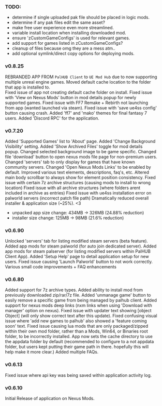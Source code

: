 
### TODO: 
- determine if single uploaded pak file should be placed in logic mods.
- determine if any pak files edit the same asset? 
- make free user experience even more streamlined.
- variable install location when installing downloaded mod.
- ensure 'zCustomGameConfigs' is used for relevant games.
- add support for games listed in zCustomGameConfigs? 
- cleanup of files because omg they are a mess atm..
- add optional symlink/direct copy options for deploying mods.

### v0.8.25
REBRANDED APP FROM `PalHUB Client` to `UE Mod Hub` due to now supporting multiple unreal engine games. 
Moved default cache location to the folder that app is installed to.  
Fixed issue of app not creating default cache folder on install.
Fixed issue with 'View on Nexus Mods' button in mod details popup for newly supported games. 
Fixed issue with FF7 Remake + Rebirth not launching from app (wanted launched via steam).
Fixed issue with 'save ue4ss config' button causing crash. 
Added 'ff7' and 'mako' themes for final fantasy 7 users. 
Added 'Discord RPC' for the application.


### v0.7.20
Added 'Supported Games' list to 'About' page.
Added 'Change Background Visibility' setting.
Added 'Show Archived Files' toggle for mod details popup.
Changed selected background image to be game specific.
Changed file 'download' button to open nexus mods file page for non-premium users.
Changed 'servers' tab to only display for games that have known community servers.
Changed 'Open Nexus Mods Links' to be enabled by default. 
Improved various text elements, descriptions, faq's, etc. 
Altered main body scrollbar to always show for element position consistency.
Fixed issue with certain 7z archive structures (causing mods to install to wrong location)
Fixed issue with all archive structures (where folders arent included in archive as entries)
Fixed issue with ue4ss installation error on palworld servers (incorrect patch file path)
Dramatically reduced overall installer & application size (~25%). <3
- unpacked app size change: 434MB -> 326MB (24.88% reduction)
- installer size change: 125MB -> 98MB (21.6% reduction)

### v0.6.90
Unlocked 'servers' tab for listing modified steam servers (beta feature).
Added app mods for steam palworld (for auto join dedicated server).
Added app mods for steam palserver (for listing modified servers within PalHUB Client App).
Added 'Setup Help' page to detail application setup for new users.
Fixed issue causing 'Launch Palworld' button to not work correctly. 
Various small code improvements + FAQ enhancements

### v0.6.80
Added support for 7z archive types.
Added ability to install mod from previously downloaded zip/rar/7z file.
Added 'unmanage game' button to easily remove a specific game from being managed by palhub client. 
Added support for nexus mods deep links (nxm links when using 'Download with manager' option on nexus).
Fixed issue with updater text showing [object Object] (will only show correct text after this update).
Fixed confusing visual issue where 'add new games to palhub' also showed a 'feature coming soon' text. 
Fixed issue causing lua mods that are only packaged/zipped within their own mod folder, rather than a Mods, Win64, or Binaries root folder, to be incorrectly installed. 
App now sets the cache directory to use the appdata folder by default (recommended to configure to a not appdata folder, but users kept putting their game path in there. hopefully this will help make it more clear.)
Added multiple FAQs.


### v0.6.13
Fixed issue where api key was being saved within application activity log. 

### v0.6.10
Initial Release of application on Nexus Mods.
